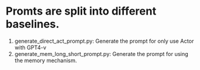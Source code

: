 # Promts are split into different baselines.

1. generate_direct_act_prompt.py: Generate the prompt for only use Actor with GPT4-v
2. generate_mem_long_short_prompt.py: Generate the prompt for using the memory mechanism.
